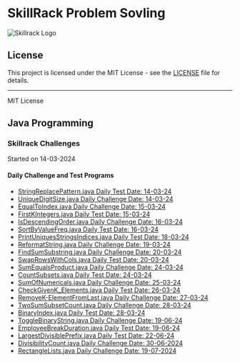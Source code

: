 # SkillRack Problem Sovling

![Skillrack Logo](https://scontent.fmaa1-2.fna.fbcdn.net/v/t39.30808-1/307303646_418923343694313_2803107132943635216_n.png?stp=dst-png_p200x200&_nc_cat=103&ccb=1-7&_nc_sid=f4b9fd&_nc_ohc=zmuB2UR3QnYQ7kNvgEn19jl&_nc_ht=scontent.fmaa1-2.fna&oh=00_AYDpBK_Wq4_o3UMnzZhCZodWIryEIDDPs7Tj5_LEkQIzgQ&oe=66A2B5C3)
## License

This project is licensed under the MIT License - see the [LICENSE](https://github.com/SurajSia/my-license/blob/main/README.md) file for details.

---

MIT License

## Java Programming

### Skillrack Challenges

Started on 14-03-2024

#### Daily Challenge and Test Programs

- [StringReplacePattern.java Daily Test Date: 14-03-24](https://github.com/SurajSia/JavaProgramming/blob/main/StringReplacePattern.java)
- [UniqueDigitSize.java Daily Challenge Date: 14-03-24](https://github.com/SurajSia/JavaProgramming/blob/main/UniqueDigitSize.java)
- [EqualToIndex.java Daily Challenge Date: 15-03-24](https://github.com/SurajSia/JavaProgramming/blob/main/EqualToIndex.java)
- [FirstKIntegers.java Daily Test Date: 15-03-24](https://github.com/SurajSia/JavaProgramming/blob/main/FirstKIntegers.java)
- [IsDescendingOrder.java Daily Challenge Date: 16-03-24](https://github.com/SurajSia/JavaProgramming/blob/main/IsDescendingOrder.java)
- [SortByValueFreq.java Daily Test Date: 16-03-24](https://github.com/SurajSia/JavaProgramming/blob/main/SortByValueFreq.java)
- [PrintUniquesStringsIndices.java Daily Test Date: 18-03-24](https://github.com/SurajSia/JavaProgramming/blob/main/PrintUniquesStringsIndices.java)
- [ReformatString.java Daily Challenge Date: 19-03-24](https://github.com/SurajSia/JavaProgramming/blob/main/RemformatString.java)
- [FindSumSubstring.java Daily Challenge Date: 20-03-24](https://github.com/SurajSia/JavaProgramming/blob/main/FindSumSubstring.java)
- [SwapRowsWithCols.java Daily Test Date: 20-03-24](https://github.com/SurajSia/JavaProgramming/blob/main/SwapRowsWithCols.java)
- [SumEqualsProduct.java Daily Challenge Date: 24-03-24](https://github.com/SurajSia/JavaProgramming/blob/main/SumEqualsProduct.java)
- [CountSubsets.java Daily Test Date: 24-03-24](https://github.com/SurajSia/JavaProgramming/blob/main/SubsetsSum.java)
- [SumOfNumericals.java Daily Challenge Date: 25-03-24](https://github.com/SurajSia/JavaProgramming/blob/main/SumOfNumericals.java)
- [CheckGivenK_Elements.java Daily Test Date: 26-03-24](https://github.com/SurajSia/JavaProgramming/blob/main/CheckGivenK_Elements.java)
- [RemoveK-ElementFromLast.java Daily Challenge Date: 27-03-24](https://github.com/SurajSia/JavaProgramming/blob/main/RemoveK-ElementFromLast.java)
- [TwoSumSubsetCount.java Daily Challenge Date: 28-03-24](https://github.com/SurajSia/JavaProgramming/blob/main/TwoSumSubsetCount.java)
- [BinaryIndex.java Daily Test Date: 28-03-24](https://github.com/SurajSia/JavaProgramming/blob/main/BinaryIndex.java)
- [ToggleBinaryString.java Daily Challenge Date: 19-06-24](https://github.com/SurajSia/JavaProgramming/blob/main/ToggleBinaryString.java)
- [EmployeeBreakDuration.java Daily Test Date: 19-06-24](https://github.com/SurajSia/JavaProgramming/blob/main/EmployeeBreakDuration.java)
- [LargestDivisiblePrefix.java Daily Test Date: 22-06-24](https://github.com/SurajSia/JavaProgramming/blob/main/LargestDivisiblePrefix.java)
- [DivisibilityCount.java Daily Challenge Date: 30-06-2024](https://github.com/SurajSia/JavaProgramming/blob/main/DivisiblilityCount.java)
- [RectangleLists.java Daily Challenge Date: 19-07-2024](https://github.com/SurajSia/JavaProgramming/blob/main/RectangleLists.java)
